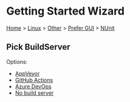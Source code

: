 <!--
GENERATED FILE - DO NOT EDIT
This file was generated by [MarkdownSnippets](https://github.com/SimonCropp/MarkdownSnippets).
Source File: /docs/mdsource/wiz/Linux_Other_Gui_NUnit.source.md
To change this file edit the source file and then run MarkdownSnippets.
-->

# Getting Started Wizard

[Home](/docs/wiz/readme.md) > [Linux](Linux.md) > [Other](Linux_Other.md) > [Prefer GUI](Linux_Other_Gui.md) > [NUnit](Linux_Other_Gui_NUnit.md)

## Pick BuildServer

Options:
 * [AppVeyor](Linux_Other_Gui_NUnit_AppVeyor.md)
 * [GitHub Actions](Linux_Other_Gui_NUnit_GitHubActions.md)
 * [Azure DevOps](Linux_Other_Gui_NUnit_AzureDevOps.md)
 * [No build server](Linux_Other_Gui_NUnit_None.md)

